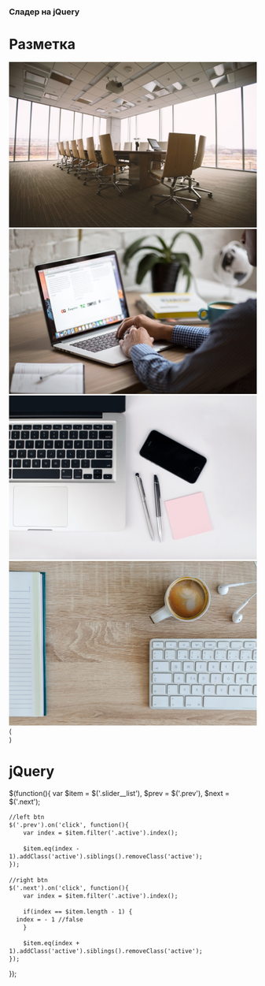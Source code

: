 ### Сладер на jQuery

# Разметка
<div class="slider">
  <div class="slider__list active">
  	<img src="images/slider/1.jpeg" alt="">
	</div>
	<div class="slider__list">
		<img src="images/slider/2.jpeg" alt="">
	</div>
	<div class="slider__list">
		<img src="images/slider/3.jpeg" alt="">
	</div>
	<div class="slider__list">
		<img src="images/slider/4.jpeg" alt="">
	</div>
	<div class="prev">&lang;</div>
	<div class="next">&rang;</div>
</div>

# jQuery
$(function(){
	var $item = $('.slider__list'),
		$prev = $('.prev'),
		$next = $('.next');
    
	//left btn
	$('.prev').on('click', function(){
		var index = $item.filter('.active').index();

		$item.eq(index - 1).addClass('active').siblings().removeClass('active');
	});
	
	//right btn
	$('.next').on('click', function(){
		var index = $item.filter('.active').index();
		
		if(index == $item.length - 1) {
      index = - 1 //false
		}
		
		$item.eq(index + 1).addClass('active').siblings().removeClass('active');
	});
});
